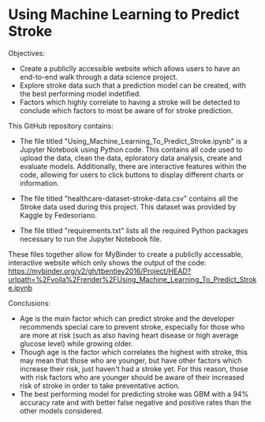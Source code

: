# Using Machine Learning to Predict Stroke

Objectives:
- Create a publiclly accessible website which allows users to have an end-to-end walk through a data science project.
- Explore stroke data such that a prediction model can be created, with the best performing model indetified.
- Factors which highly correlate to having a stroke will be detected to conclude which factors to most be aware of for stroke prediction. 


This GitHub repository contains:
 - The file titled "Using_Machine_Learning_To_Predict_Stroke.ipynb" is a Jupyter Notebook using Python code. This contains all code used to upload the data, clean the data, eploratory data analysis, create and evaluate models. Additionally, there are interactive features within the code, allowing for users to click buttons to display different charts or information. 

 - The file titled "healthcare-dataset-stroke-data.csv" contains all the Stroke data used during this project. This dataset was provided by Kaggle by Fedesoriano. 

 - The file titled "requirements.txt" lists all the required Python packages necessary to run the Jupyter Notebook file. 

These files together allow for MyBinder to create a publiclly accessable, interactive website which only shows the output of the code: https://mybinder.org/v2/gh/tbentley2016/Project/HEAD?urlpath=%2Fvoila%2Frender%2FUsing_Machine_Learning_To_Predict_Stroke.ipynb  

Conclusions:
- Age is the main factor which can predict stroke and the developer recommends special care to prevent stroke, especially for those who are more at risk (such as also having heart disease or high average glucose level) while growing older. 
- Though age is the factor which correlates the highest with stroke, this may mean that those who are younger, but have other factors which increase their risk, just haven't had a stroke yet. For this reason, those with risk factors who are younger should be aware of their increased risk of stroke in order to take preventative action.
- The best performing model for predicting stroke was GBM with a 94% accuracy rate and with better false negative and positive rates than the other models considered.
